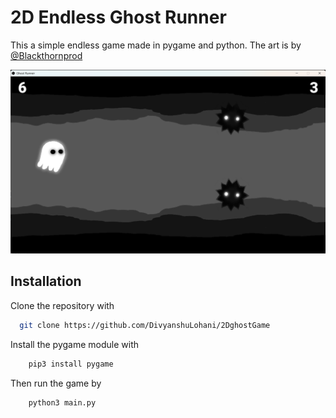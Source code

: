 # 2D Endless Ghost Runner

This a simple endless game made in pygame and python. The art is by [@Blackthornprod](https://www.youtube.com/c/Blackthornprod)

![ScreenShot](/resources/imgs/readme.png)

## Installation

Clone the repository with

```bash
  git clone https://github.com/DivyanshuLohani/2DghostGame
```

Install the pygame module with

```bash
    pip3 install pygame
```

Then run the game by

```bash
    python3 main.py
```
